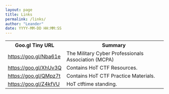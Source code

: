 ```yaml
---
layout: page
title: Links
permalink: /links/
author: "Leander"
date: YYYY-MM-DD HH:MM:SS
---
```

<table width="100%">
<tr>
      <th width="30%">Goo.gl Tiny URL</th>
      <th width="70%">Summary</th>
</tr>
<tr>
      <td><a href="https://goo.gl/Nba61e">https://goo.gl/Nba61e</a></td>
      <td>The Military Cyber Professionals Association (MCPA)</td>
</tr>
<tr>
      <td><a href="https://github.com/Resources">https://goo.gl/XhUv3Q</a></td>
      <td>Contains HoT CTF Resources.</td>
</tr>
<tr>
      <td><a href="https://goo.gl/QMpz7t">https://goo.gl/QMpz7t</a></td>
      <td>Contains HoT CTF Practice Materials.</td>
</tr>
<tr>
      <td><a href="https://goo.gl/Z4kfVU">https://goo.gl/Z4kfVU</a></td>
      <td>HoT ctftime standing.</td>
</tr>
</table>